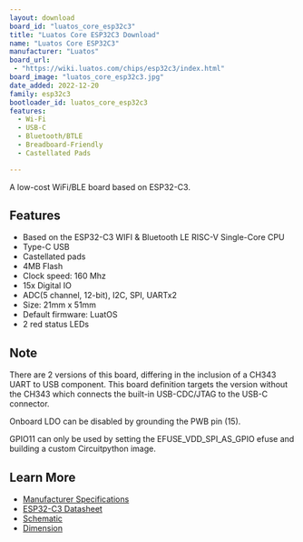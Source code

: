 ```yaml
---
layout: download
board_id: "luatos_core_esp32c3"
title: "Luatos Core ESP32C3 Download"
name: "Luatos Core ESP32C3"
manufacturer: "Luatos"
board_url:
 - "https://wiki.luatos.com/chips/esp32c3/index.html"
board_image: "luatos_core_esp32c3.jpg"
date_added: 2022-12-20
family: esp32c3
bootloader_id: luatos_core_esp32c3
features:
  - Wi-Fi
  - USB-C
  - Bluetooth/BTLE
  - Breadboard-Friendly
  - Castellated Pads

---
```


A low-cost WiFi/BLE board based on ESP32-C3.

## Features

- Based on the ESP32-C3 WIFI & Bluetooth LE RISC-V Single-Core CPU
- Type-C USB
- Castellated pads
- 4MB Flash
- Clock speed: 160 Mhz
- 15x Digital IO
- ADC(5 channel, 12-bit), I2C, SPI, UARTx2
- Size: 21mm x 51mm
- Default firmware: LuatOS
- 2 red status LEDs

## Note

There are 2 versions of this board, differing in the inclusion of a CH343 UART to USB component. This board definition targets the
version without the CH343 which connects the built-in USB-CDC/JTAG to the USB-C connector.

Onboard LDO can be disabled by grounding the PWB pin (15).

GPIO11 can only be used by setting the EFUSE_VDD_SPI_AS_GPIO efuse and building a custom Circuitpython image.

## Learn More

* [Manufacturer Specifications](https://wiki.luatos.com/chips/esp32c3/board.html)
* [ESP32-C3 Datasheet](https://www.espressif.com/sites/default/files/documentation/esp32-c3_datasheet_en.pdf)
* [Schematic](https://cdn.openluat-luatcommunity.openluat.com/attachment/20220609213416069_CORE-ESP32-A12.pdf)
* [Dimension](https://cdn.openluat-luatcommunity.openluat.com/attachment/CORE-ESP32-C3%E5%8F%82%E8%80%83%E5%B0%BA%E5%AF%B8_V1.2.pdf)
